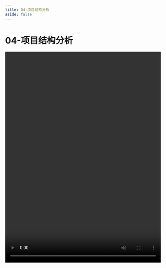 ```yaml
---
title: 04-项目结构分析
aside: false
---
```


# 04-项目结构分析

<video autoplay src="http://qn.chinavanes.com/nextjs14/04-项目结构分析.mp4" controls controlsList="nodownload" width="100%" height="680"/>
